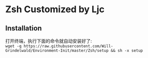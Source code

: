 # Zsh Customized by Ljc

## **Installation**

打开终端，执行下面的命令就自动安装好了:  
`wget -q https://raw.githubusercontent.com/Will-Grindelwald/Environment-Init/master/Zsh/setup && sh -x setup`
